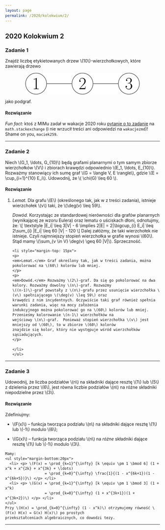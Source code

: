 ```yaml
---
layout: page
permalink: /2020/kolokwium/2/
---
```


## 2020 Kolokwium 2

### Zadanie 1

Znajdź liczbę etykietowanych drzew \\(10\\)-wierzchołkowych, które zawierają drzewo

<img src="/images/2020_2nd_test_1.svg" alt="(1)--(2)--(3)"  style="display:block; margin-left:auto; margin-right:auto">

jako podgraf.

<div data-collapse>
  <h4 class="collapsible">Rozwiązanie</h4>
  <div class="solution">
  <em>Fun fact: </em>ktoś z MIMu zadał w wakacje 2020 roku <a href="https://math.stackexchange.com/q/3793447">pytanie o
  to zadanie</a> na <code>math.stackexchange</code> (i nie wrzucił treści ani odpowiedzi na <code>wakacjezmd</code>)!
  Shame on you, <code>maciek259</code>.
  </div>
</div>

---

### Zadanie 2

Niech \\(G_1, \ldots, G_{10}\\) będą grafami planarnymi o tym samym zbiorze wierzchołków \\(V\\) i zbiorach krawędzi
odpowiednio \\(E_1, \ldots, E_{10}\\). Rozważmy stanowiący ich sumę graf \\(G = \langle V, E \rangle\\), gdzie \\(E =
\cup_{i=1}^{10} E_i\\). Udowodnij, że \\( \chi(G) \leq 60 \\).

<div data-collapse>
  <h4 class="collapsible">Rozwiązanie</h4>
  <div class="solution">
    <ol>
    <li>
    <p>
    <em>Lemat.</em> Dla grafu \(E\) (określonego tak, jak w z treści zadania), istnieje wierzchołek \(v\) taki, że
    \(\deg(v) \leq 59\).
    </p>
    <p>
    <em>Dowód.</em>
    Korzystając ze standardowej nierówności dla grafów planarnych (wynikającej ze wzoru Eulera) oraz lematu o uściskach
    dłoni, odnotujmy, że:
    \[
        \textstyle
        |E_i| \leq 3|V| - 6 \implies  2|E| = 2|\bigcup_{i} E_i| \leq 2\sum_{i} |E_i| \leq 60 |V| - 120
    \]
    Dalej załóżmy, że taki wierzchołek nie istnieje. Czyli najmniejszy stopień wierzchołka w grafie wynosi \(60\). Stąd
    mamy \(\sum_{v \in V} \deg(v) \geq 60 |V|\). Sprzeczność.
    </p>
    </li>

    <li style="margin-top: 15px">
    <p>
    <em>Lemat.</em> Graf określony tak, jak w treści zadania, można pokolorować na \(60\) kolorów lub mniej.
    </p>
    <p>
    <em>Dowód.</em> Rozważmy \(2\)-graf. Da się go pokolorować na dwa kolory. Rozważmy dowolny \(n\)-graf. Rozważmy
    \((n-1)\)-graf powstały z \(n\)-grafu przez usunięcie wierzchołka \(v\) spełniającego \(\deg(v) \leq 59\) oraz
    krawędzi z nim incydentnych. Oczywiście taki graf również spełnia warunki zadania, więc na mocy założenia
    indukcyjnego można pokolorować go na \(60\) kolorów lub mniej. Przenieśmy kolorowanie \(n-1\) wierzchołków na
    wejściowy \(n\)-graf.  Ponieważ stopień wierzchołka \(v\) jest mniejszy od \(60\), to w zbiorze \(60\) kolorów
    znajdzie się kolor, który nie występuje wśród wierzchołków sąsiadujących.
    </p>

    </li>
    </ol>
  </div>
</div>

---

### Zadanie 3

Udowodnij, że liczba podziałów \\(n\\) na składniki dające resztę \\(1\\) lub \\(5\\) z dzielenia przez \\(6\\),
jest równa liczbie podziałów \\(n\\) na różne składniki niepodzielne przez \\(3\\).

<style>
  li { margin-top: 10px }
  ul { margin-bottom: 10px }
</style>

<div data-collapse>
  <h4 class="collapsible">Rozwiązanie</h4>
  <div class="solution">
    Zdefiniujmy:
    <ul>
      <li> <p> \(F(x)\) – funkcja tworząca podziału \(n\) na składniki dające resztę \(1\) lub \(-1\) modulo \(6\); </p> </li>
      <li> <p> \(G(x)\) – funkcja tworząca podziału \(n\) na <em>różne</em> składniki dające resztę \(1\) lub \(-1\) modulo \(3\). </p> </li>
    </ul>

    Mamy:
    <ul style="margin-bottom:20px">
      <li> <p> \(F(x) = \prod_{k=1}^{\infty} [k \equiv \pm 1 \bmod 6] (1 + x^k + x^{2k} + x^{3k} + \ldots)
                      = \prod_{k=0}^{\infty} \frac{1}{(1 - x^{6k+1})(1 - x^{6k+5})}\) </p> </li>
      <li> <p> \(G(x) = \prod_{k=1}^{\infty} [k \equiv \pm 1 \bmod 3] (1 + x^k)
                      = \prod_{k=0}^{\infty} (1 + x^{3k+1})(1 + x^{3k+2})\) </p> </li>
    </ul>
    Przy \(H(x) = \prod_{k=0}^{\infty} (1 - x^k)\) otrzymujemy równość \(F(x) H(x) = G(x) H(x)\) po prostych
    przekształceniach algebraicznych, co dowodzi tezy.
  </div>
</div>



---
